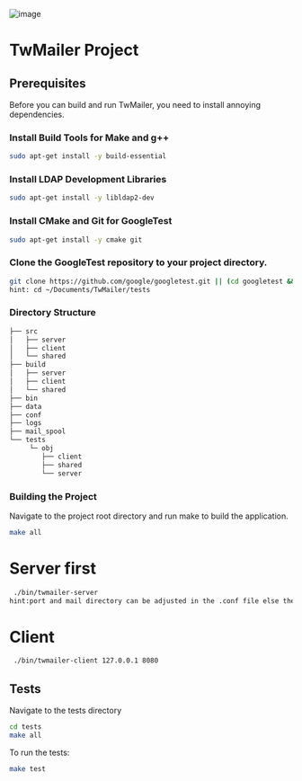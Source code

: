 ![image](https://github.com/ANcpLua/TW-Mailer-Pro/assets/124206820/38be1b2d-aa62-4d11-9f03-accdfd5fc67c)
# TwMailer Project
## Prerequisites
Before you can build and run TwMailer, you need to install annoying dependencies.
### Install Build Tools for Make and g++
```bash
sudo apt-get install -y build-essential
```
### Install LDAP Development Libraries
```bash
sudo apt-get install -y libldap2-dev
```
### Install CMake and Git for GoogleTest
```bash
sudo apt-get install -y cmake git
```
### Clone the GoogleTest repository to your project directory.
```bash
git clone https://github.com/google/googletest.git || (cd googletest && git pull)
hint: cd ~/Documents/TwMailer/tests
```
### Directory Structure
```bash
├── src
│   ├── server
│   ├── client
│   └── shared
├── build
│   ├── server
│   ├── client
│   └── shared
├── bin
├── data
├── conf
├── logs
├── mail_spool
└── tests
     └─ obj
        ├── client
        ├── shared
        └── server
```
### Building the Project
Navigate to the project root directory and run make to build the application.
```bash
make all
```
# Server first
```bash
 ./bin/twmailer-server
hint:port and mail directory can be adjusted in the .conf file else the program does it for you
```
# Client 
```bash
 ./bin/twmailer-client 127.0.0.1 8080
```
## Tests
Navigate to the tests directory
```bash
cd tests
make all
```
To run the tests:
```bash
make test
```
